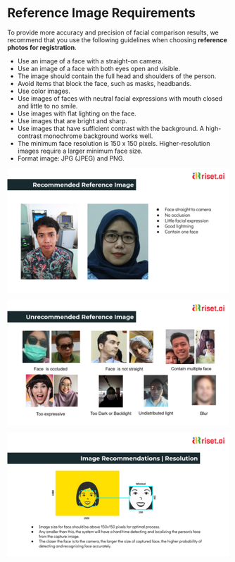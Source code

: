 # Reference Image Requirements



To provide more accuracy and precision of facial comparison results, we recommend that you use the following guidelines when choosing **reference photos for registration**.

* Use an image of a face with a straight-on camera.
* Use an image of a face with both eyes open and visible.
* The image should contain the full head and shoulders of the person.
* Avoid items that block the face, such as masks, headbands.
* Use color images.
* Use images of faces with neutral facial expressions with mouth closed and little to no smile.
* Use images with flat lighting on the face.
* Use images that are bright and sharp.
* Use images that have sufficient contrast with the background. A high-contrast monochrome background works well.
* The minimum face resolution is 150 x 150 pixels. Higher-resolution images require a larger minimum face size.
* Format image: JPG \(JPEG\) and PNG.

![Reccommended Reference Image](../.gitbook/assets/recc.png)

![Unreccommended Reference Image](../.gitbook/assets/unrecc.png)

![Image Reccomendations](../.gitbook/assets/image-res.png)



